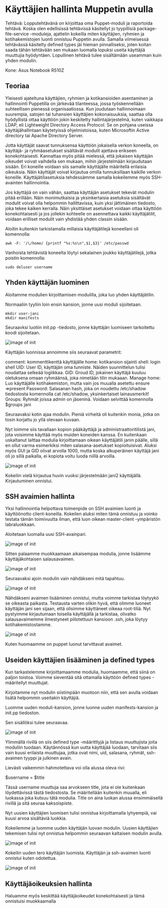 # Käyttäjien hallinta Muppetin avulla

Tehtävä: Lopputehtävänä on kirjoittaa oma Puppet-moduli ja raportoida tehtävä. Koska olen edellisissä tehtävissä käsitellyt
jo tyypillisiä package-file-service -moduleja, ajattelin kokeilla miten käyttäjien, ryhmien ja kotihakemistojen luonti 
onnistuu Puppetin avulla. Samalla viimeisessä tehtävässä käsitelty defined types jäi hieman pinnalliseksi, joten koitan 
saada tähän tehtävään sen mukaan luomalla lopuksi useita käyttäjiä muuttujia hyödyntäen. Lopullinen tehtävä tulee sisältämään
useamman kuin yhden modulin.

Kone: Asus Notebook R510Z

## Teoriaa

Yleisesti ajateltuna käyttäjien, ryhmien ja kotikansioiden asentaminen ja hallinnointi Puppetilla on järkevää tilanteessa, jossa
työskennellään suhteellisen pienessä organisaatiossa. Kun joudutaan hallinnoimaan suurempia, satojen tai tuhansien käyttäjien
kokonaisuuksia, saattaa olla hyödyllistä ottaa käyttöön jokin keskitetty hallintajärjestelmä, kuten vaikkapa LDAP, eli Lightweight
Directory Access Protocol. Se on pohjana useissa käyttäjähallintaan käytetyissä ohjelmistoissa, kuten Microsoftin Active 
directory tai Apache Directory Server.

Jotta käyttäjät saavat tunnuksensa käyttöön jokaisella verkon koneella, on käyttäjä- ja ryhmäasetukset sisältävät modulit
ajettava erikseen konekohtaisesti. Kannattaa myös pitää mielessä, että jokaisen käyttäjän oikeudet voivat vaihdella sen mukaan, 
mihin järjestelmään kirjaudutaan sisään. Eri koneille voidaan siis samalle käyttäjälle määritellä erilaisia oikeuksia. Näin 
käyttäjät voivat kirjautua omilla tunnuksillaan kaikille verkon koneille. Käyttäjätiliasetuksia tehdessämme samalla kokeilemme
myös SSH-avainten hallinnointia. 

Jos käyttäjiä on vain vähän, saattaa käyttäjän asetukset tekevät modulin pitää erillään. Näin monimutkaisia ja yksinkertaisia
asetuksia sisältävät modulit voivat olla helpommin hallittavissa, kuin yksi jättimäinen tiedosto, joka tekee kaiken kerralla. Näin
yksittäiset asetukset voidaan ottaa käyttöön konekohtaisesti ja jos jollekin kohteelle on asennettava kaikki käyttäjätilit,
voidaan erilliset modulit vain yhdistää yhden classin sisään.

Aloitin kuitenkin tarkistamalla millaisia käyttäjätilejä koneellani oli komennolla:

    awk -F: '/\/home/ {printf "%s:%s\n",$1,$3}' /etc/passwd
    
Vanhoista tehtävistä koneelta löytyi sekalainen joukko käyttäjätilejä, jotka poistin komennolla:

    sudo deluser username


## Yhden käyttäjän luominen
Aloitamme modulien kirjoittamisen modulilla, joka luo yhden käyttäjätilin.

Normaaliin tyyliin loin ensin kansion, jonne uusi moduli sijoitetaan.

    mkdir user-jani
    mkdir manifests
    
Seuraavksi luotiin init.pp -tiedosto, jonne käyttäjän luomiseen tarkoitettu koodi sijoitetaan.

![image of init](https://github.com/JaniLjungberg/puppetgit/blob/master/images/user1.png)

Käyttäjän luonnissa annoimme siis seuraavat parametrit:

comment: kommenttikenttä käyttäjälle
home: kotikansion sijainti
shell: login shell
UID: User ID, käyttäjän oma tunniste. Näiden suunnittelun tulisi noudattaa selkeää logiikkaa.
GID: Groud ID, jokainen käyttäjä kuuluu oletuksena omaan ryhmäänsä, joka nimetään tilin mukaaan.
Manage home: Luo käyttäjälle kotihakemiston, mutta vain jos muualla asetettu ensure =>present
Password: Salasanan hash, joka on noudettu /etc/shadow tiedostosta komennolla cat /etc/shadow, yksinkertaiset lainausmerkit!
Groups: Ryhmät joissa admin on jäseninä. Voidaan selvittää komennolla $groups jani

Seuraavaksi kotin ajaa modulin. Pieniä virheitä oli kuitenkin monia, jotka on tosin korjattu jo yllä olevaan kuvaan.

Nyt loimme siis tavallaan kopion pääkäyttäjä ja administraattoritilistä jani, jota voisimme käyttää myös muiden koneiden kanssa.
En kuitenkaan uskaltanut laittaa modulia kirjoittamaan oikean käyttäjätili janin päälle, sillä en ollut varma 
esimerkiksi miten salasana-asetukset kopioituisivat. Aluksi myös GUI ja GID olivat arvolla 1000, mutta koska alkuperäinen 
käyttäjä jani oli jo sillä paikalla, ei kopiota voitu luoda niillä arvoilla.

![image of init](https://github.com/JaniLjungberg/puppetgit/blob/master/images/user2.png)

Kokeilin vielä kirjautua huvin vuoksi järjestelmään jani2 käyttäjällä. Kirjautuminen onnistui.

## SSH avaimien hallinta

Yksi hallinnointia helpottava toimenpide on SSH avaimien luonti ja käyttöönotto client-koneilla. Kokeilen aluksi miten 
tämä onnistuu ja voinko testata tämän toimivuutta ilman, että luon oikean master-client -ympäristön labraluokkaan.

Aloitetaan luomalla uusi SSH-avainpari.

![image of init](https://github.com/JaniLjungberg/puppetgit/blob/master/images/user3.png)

Sitten palaamme muokkaamaan aikaisempaa modulia, jonne lisäämme käyttäjäkohtaisen salausavaimen.

![image of init](https://github.com/JaniLjungberg/puppetgit/blob/master/images/user4.png)

Seuraavaksi ajoin modulin vain nähdäkseni mitä tapahtuu.

![image of init](https://github.com/JaniLjungberg/puppetgit/blob/master/images/user5.png)

Nähdäkseni avaimen lisääminen onnistui, mutta voimme tarkistaa löytyykö se oikeasta paikasta. Testausta varten olikin
hyvä, että olimme luoneet käyttäjän jani sen sijaan, että olisimme käyttäneet oikeaa root-tiliä. Nyt pystyimme kirjautumaan 
toisella käyttäjällä ja tarkistaa, olivatko salausavaimemme ilmestyneet piilotettuun kansioon .ssh, joka löytyy 
kotihakemistostamme.

![image of init](https://github.com/JaniLjungberg/puppetgit/blob/master/images/user6.png)

Kuten huomaamme on puppet luonut tarvittavat avaimet.

## Useiden käyttäjien lisääminen ja defined types

Kun tarkastelemme kirjoittamaamme modulia, huomaamme, että siinä on paljon toistoa. Voimme sieventää sitä 
ottamalla käyttöön defined types -määritellyt muuttujat.

Kirjoitamme nyt modulin siistimpään muotoon niin, että sen avulla voidaan lisätä helpommin useitakin käyttäjiä.

Luomme uuden moduli-kansion, jonne luonne uuden manifests-kansion ja init.pp tiedoston.

Sen sisällöksi tulee seuraavaa.

![image of init](https://github.com/JaniLjungberg/puppetgit/blob/master/images/user7.png)

Ylimmällä rivillä on siis defined type -määrittlyjä ja listaus muuttujista joita moduliin tuodaan. Käytännössä kun uutta
käyttäjää luodaan, tarvitaan siis vain kuusi erilaista muuttujaa, jotka ovat nimi, uid, salasana, ryhmät, ssh-avaimen tyyppi ja julkinen avain.

Lievästi vaikemmin hahmotettava voi olla alussa oleva rivi:

$username = $title

Tässä username muuttuja saa arvokseen title, jota ei ole kuitenkaan löydettävissä tästä tiedostosta. Se määritellään kuitenkin muualla, eli luokassa joka kutsuu tätä modulia. Title on aina luokan alussa ensimmäisellä rivillä ja sitä seuraa kaksoispiste.

Nyt uusien käyttäjien luomisen tulisi onnistua kirjoittamalla lyhyempiä, vai kuusi arvoa sisältäviä luokkia.

Kokeilemme ja luomme uuden käyttäjän luovan modulin. Uusien käyttäjien tekemisen tulisi nyt onnistua helpommin 
seuraavan kaltaisen modulin avulla.

![image of init](https://github.com/JaniLjungberg/puppetgit/blob/master/images/user8.png)

Kokeilin uuden tero käyttäjän luomista. Käyttäjän ja ssh-avaimen luonti onnistui kuten odotettua.

![image of init](https://github.com/JaniLjungberg/puppetgit/blob/master/images/user9.png)

## Käyttäjäoikeuksien hallinta

Haluamme myös keskittää käyttäjäoikeudet konekohtaisesti ja tämä onnistuisi muokkaamalla 










  
    



